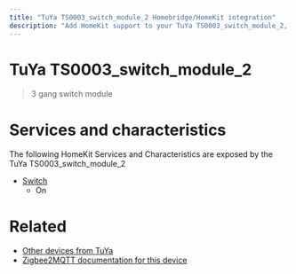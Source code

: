 ```yaml
---
title: "TuYa TS0003_switch_module_2 Homebridge/HomeKit integration"
description: "Add HomeKit support to your TuYa TS0003_switch_module_2, using Homebridge, Zigbee2MQTT and homebridge-z2m."
---
```

<!---
This file has been GENERATED using src/docgen/docgen.ts
DO NOT EDIT THIS FILE MANUALLY!
-->
# TuYa TS0003_switch_module_2
> 3 gang switch module


# Services and characteristics
The following HomeKit Services and Characteristics are exposed by
the TuYa TS0003_switch_module_2

* [Switch](../../switch.md)
  * On


# Related
* [Other devices from TuYa](../index.md#tuya)
* [Zigbee2MQTT documentation for this device](https://www.zigbee2mqtt.io/devices/TS0003_switch_module_2.html)